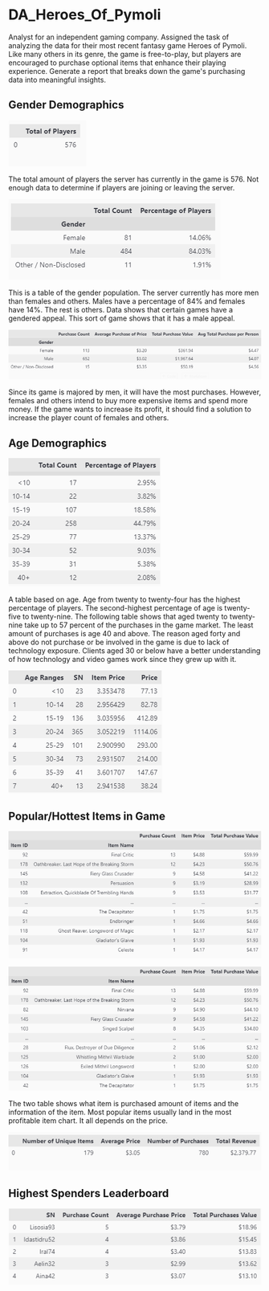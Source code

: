 # DA_Heroes_Of_Pymoli

Analyst for an independent gaming company. Assigned the task of analyzing the data for their most recent fantasy game Heroes of Pymoli. Like many others in its genre, the game is free-to-play, but players are encouraged to purchase optional items that enhance their playing experience. Generate a report that breaks down the game's purchasing data into meaningful insights.

## Gender Demographics

![Player Count](https://github.com/samuelroiz/DA_Heroes_Of_Pymoli/blob/main/Images/player_count.png)

The total amount of players the server has currently in the game is 576. Not enough data to determine if players are joining or leaving the server. 


![Gender Demographics](https://github.com/samuelroiz/DA_Heroes_Of_Pymoli/blob/main/Images/gender_demographics_updated.png)

This is a table of the gender population. The server currently has more men than females and others. Males have a percentage of 84% and females have 14%. The rest is others.  Data shows that certain games have a gendered appeal. This sort of game shows that it has a male appeal. 

![Purchasing Analysis Gender](https://github.com/samuelroiz/DA_Heroes_Of_Pymoli/blob/main/Images/purchasing_analysis_gender.png)

Since its game is majored by men, it will have the most purchases. However, females and others intend to buy more expensive items and spend more money. If the game wants to increase its profit, it should find a solution to increase the player count of females and others.  

## Age Demographics

![Age Demographics](https://github.com/samuelroiz/DA_Heroes_Of_Pymoli/blob/main/Images/age_demographics.png)

A table based on age. Age from twenty to twenty-four has the highest percentage of players. The second-highest percentage of age is twenty-five to twenty-nine. The following table shows that aged twenty to twenty-nine take up to 57 percent of the purchases in the game market. The least amount of purchases is age 40 and above. The reason aged forty and above do not purchase or be involved in the game is due to lack of technology exposure. Clients aged 30 or below have a better understanding of how technology and video games work since they grew up with it.  

![Ages Purchases Table](https://github.com/samuelroiz/DA_Heroes_Of_Pymoli/blob/main/Images/ages_purchases_table.png)

## Popular/Hottest Items in Game

![Most Popular Item](https://github.com/samuelroiz/DA_Heroes_Of_Pymoli/blob/main/Images/most_pop_item.png)

![Most Profitable Item](https://github.com/samuelroiz/DA_Heroes_Of_Pymoli/blob/main/Images/most_pro_item.png)

The two table shows what item is purchased amount of items and the information of the item. Most popular items usually land in the most profitable item chart. It all depends on the price. 

![Purchasing Analysis](https://github.com/samuelroiz/DA_Heroes_Of_Pymoli/blob/main/Images/purchasing_analysis.png)

## Highest Spenders Leaderboard

![Top 5 Spenders](https://github.com/samuelroiz/DA_Heroes_Of_Pymoli/blob/main/Images/top_five_spenders.png)


